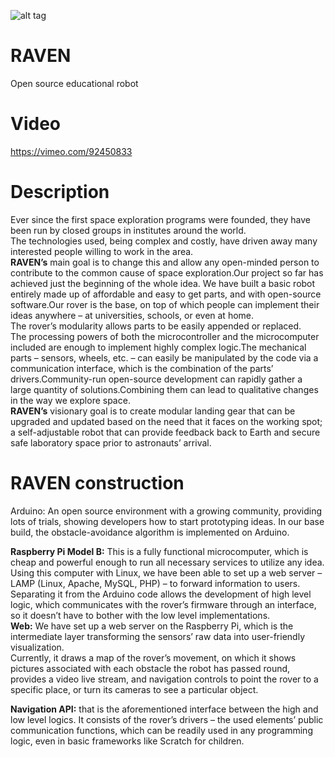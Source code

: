 ![alt tag](http://store.picbg.net/pubpic/15/17/0ab1918508cc1517.png)

RAVEN
=====

Open source educational robot

Video
====
https://vimeo.com/92450833


Description
====
Ever since the first space exploration programs were founded, they have been run by closed groups in institutes around the world.    
The technologies used, being complex and costly, have driven away many interested people willing to work in the area.    
**RAVEN’s** main goal is to change this and allow any open-minded person to contribute to the common cause of space exploration.Our project so far has achieved just the beginning of the whole idea. We have built a basic robot entirely made up of affordable and easy to get parts, and with open-source software.Our rover is the base, on top of which people can implement their ideas anywhere – at universities, schools, or even at home.   
The rover’s modularity allows parts to be easily appended or replaced.    
The processing powers of both the microcontroller and the microcomputer included are enough to implement highly complex logic.The mechanical parts – sensors, wheels, etc. – can easily be manipulated by the code via a communication interface, which is the combination of the parts’ drivers.Community-run open-source development can rapidly gather a large quantity of solutions.Combining them can lead to qualitative changes in the way we explore space.    
**RAVEN’s** visionary goal is to create modular landing gear that can be upgraded and updated based on the need that it faces on the working spot; a self-adjustable robot that can provide feedback back to Earth and secure safe laboratory space prior to astronauts’ arrival.   

**RAVEN** construction
====
Arduino: An open source environment with a growing community, providing lots of trials, showing developers how to start prototyping ideas. In our base build, the obstacle-avoidance algorithm is implemented on Arduino.   

**Raspberry Pi Model B:** This is a fully functional microcomputer, which is cheap and powerful enough to run all necessary services to utilize any idea.    
Using this computer with Linux, we have been able to set up a web server – LAMP (Linux, Apache, MySQL, PHP) – to forward information to users.    
Separating it from the Arduino code allows the development of high level logic, which communicates with the rover’s firmware through an interface, so it doesn’t have to bother with the low level implementations.   
**Web:** We have set up a web server on the Raspberry Pi, which is the intermediate layer transforming the sensors’ raw data into user-friendly visualization.   
Currently, it draws a map of the rover’s movement, on which it shows pictures associated with each obstacle the robot has passed round, provides a video live stream, and navigation controls to point the rover to a specific place, or turn its cameras to see a particular object.   

**Navigation API:** that is the aforementioned interface between the high and low level logics. It consists of the rover’s drivers – the used elements’ public communication functions, which can be readily used in any programming logic, even in basic frameworks like Scratch for children.


